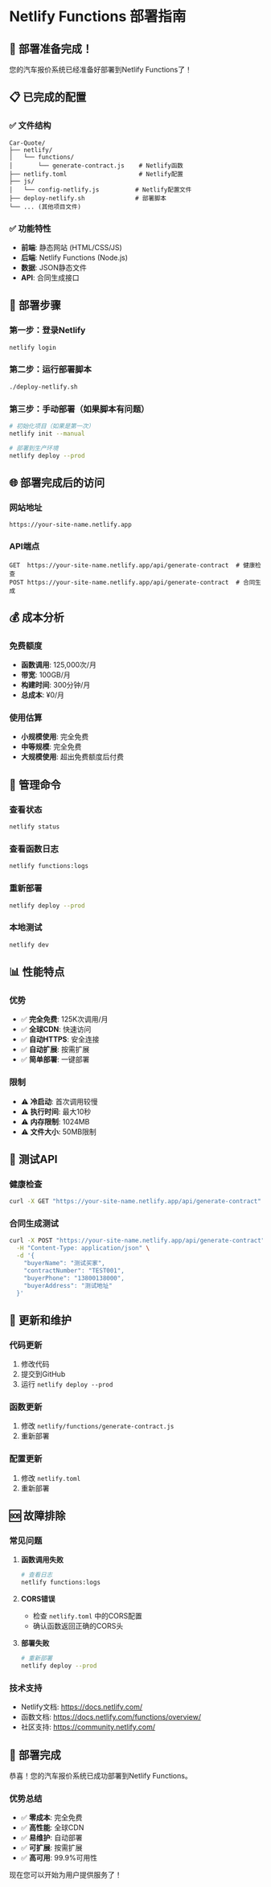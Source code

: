 # Netlify Functions 部署指南

## 🎉 部署准备完成！

您的汽车报价系统已经准备好部署到Netlify Functions了！

## 📋 已完成的配置

### ✅ 文件结构
```
Car-Quote/
├── netlify/
│   └── functions/
│       └── generate-contract.js    # Netlify函数
├── netlify.toml                    # Netlify配置
├── js/
│   └── config-netlify.js          # Netlify配置文件
├── deploy-netlify.sh              # 部署脚本
└── ... (其他项目文件)
```

### ✅ 功能特性
- **前端**: 静态网站 (HTML/CSS/JS)
- **后端**: Netlify Functions (Node.js)
- **数据**: JSON静态文件
- **API**: 合同生成接口

## 🚀 部署步骤

### 第一步：登录Netlify
```bash
netlify login
```

### 第二步：运行部署脚本
```bash
./deploy-netlify.sh
```

### 第三步：手动部署（如果脚本有问题）
```bash
# 初始化项目（如果是第一次）
netlify init --manual

# 部署到生产环境
netlify deploy --prod
```

## 🌐 部署完成后的访问

### 网站地址
```
https://your-site-name.netlify.app
```

### API端点
```
GET  https://your-site-name.netlify.app/api/generate-contract  # 健康检查
POST https://your-site-name.netlify.app/api/generate-contract  # 合同生成
```

## 💰 成本分析

### 免费额度
- **函数调用**: 125,000次/月
- **带宽**: 100GB/月
- **构建时间**: 300分钟/月
- **总成本**: ¥0/月

### 使用估算
- **小规模使用**: 完全免费
- **中等规模**: 完全免费
- **大规模使用**: 超出免费额度后付费

## 🔧 管理命令

### 查看状态
```bash
netlify status
```

### 查看函数日志
```bash
netlify functions:logs
```

### 重新部署
```bash
netlify deploy --prod
```

### 本地测试
```bash
netlify dev
```

## 📊 性能特点

### 优势
- ✅ **完全免费**: 125K次调用/月
- ✅ **全球CDN**: 快速访问
- ✅ **自动HTTPS**: 安全连接
- ✅ **自动扩展**: 按需扩展
- ✅ **简单部署**: 一键部署

### 限制
- ⚠️ **冷启动**: 首次调用较慢
- ⚠️ **执行时间**: 最大10秒
- ⚠️ **内存限制**: 1024MB
- ⚠️ **文件大小**: 50MB限制

## 🎯 测试API

### 健康检查
```bash
curl -X GET "https://your-site-name.netlify.app/api/generate-contract"
```

### 合同生成测试
```bash
curl -X POST "https://your-site-name.netlify.app/api/generate-contract" \
  -H "Content-Type: application/json" \
  -d '{
    "buyerName": "测试买家",
    "contractNumber": "TEST001",
    "buyerPhone": "13800138000",
    "buyerAddress": "测试地址"
  }'
```

## 🔄 更新和维护

### 代码更新
1. 修改代码
2. 提交到GitHub
3. 运行 `netlify deploy --prod`

### 函数更新
1. 修改 `netlify/functions/generate-contract.js`
2. 重新部署

### 配置更新
1. 修改 `netlify.toml`
2. 重新部署

## 🆘 故障排除

### 常见问题

1. **函数调用失败**
   ```bash
   # 查看日志
   netlify functions:logs
   ```

2. **CORS错误**
   - 检查 `netlify.toml` 中的CORS配置
   - 确认函数返回正确的CORS头

3. **部署失败**
   ```bash
   # 重新部署
   netlify deploy --prod
   ```

### 技术支持
- Netlify文档: https://docs.netlify.com/
- 函数文档: https://docs.netlify.com/functions/overview/
- 社区支持: https://community.netlify.com/

## 🎉 部署完成

恭喜！您的汽车报价系统已成功部署到Netlify Functions。

### 优势总结
- ✅ **零成本**: 完全免费
- ✅ **高性能**: 全球CDN
- ✅ **易维护**: 自动部署
- ✅ **可扩展**: 按需扩展
- ✅ **高可用**: 99.9%可用性

现在您可以开始为用户提供服务了！ 